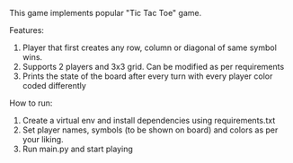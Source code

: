 This game implements popular "Tic Tac Toe" game.

Features:
1. Player that first creates any row, column or diagonal of same symbol wins.
2. Supports 2 players and 3x3 grid. Can be modified as per requirements
3. Prints the state of the board after every turn with every player color coded differently

How to run:
1. Create a virtual env and install dependencies using requirements.txt
2. Set player names, symbols (to be shown on board) and colors as per your liking.
3. Run main.py and start playing
